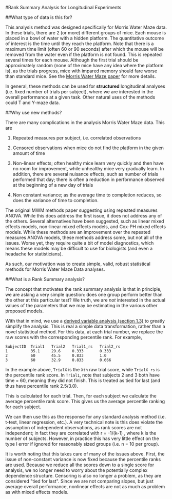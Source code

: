 #Rank Summary Analysis for Longitudinal Experiments

##What type of data is this for?

This analysis method was designed specifically for Morris Water Maze data. 
In these trials, there are 2 (or more) different groups of mice. Each mouse is placed in a bowl of water with a hidden platform.
The quantitative outcome of interest is the time until they reach the platform. Note that there is a maximum time limit
(often 60 or 90 seconds) after which the mouse will be removed from the water even if the platform is not found. This is repeated
several times for each mouse. Although the first trial should be approximately random (none of the mice have any idea where the platform is), as the trials
progress, mice with impared memory should fare worse than standard mice. See the [Morris Water Maze paper](http://scholarpedia.org/article/Morris_water_maze) 
for more details.

In general, these methods can be used for **structured** longitudinal analyses (i.e. fixed number of trials per subject),
where we are interested in the overall performance at a given task. Other natural uses of the methods could T and Y-maze data. 

##Why use new methods?

There are many complications in the analysis Morris Water Maze data. This are

   1. Repeated measures per subject, i.e. correlated observations
   
   2. Censored observations when mice do not find the platform in the given amount of time
   
   3. Non-linear effects; often healthy mice learn very quickly and then have no room for improvement, 
   while unhealthy mice very gradually learn. In addition, there are several nuisance effects, 
   such as number of trials performed that day; there is often a reduction in performance
   observed at the beginning of a new day of trials
   
   4. Non constant variance; as the average time to completion reduces, so does the variance
   of time to completion. 
  
  
The original MWM methods paper suggesting using repeated measures ANOVA. While this does address the first issue,
it does not address any of the others. Several alternatives have been suggested, such as linear mixed effects models,
non-linear mixed effects models, and Cox-PH mixed effects models. While these methods are an improvement over the repeated measures ANOVA models, these methods address some, but not all of the issues. Worse yet, they require quite a bit of model diagnostics, which means these models may be difficult to use for biologists (and even a headache for statisticians). 

As such, our motivation was to create simple, valid, robust statistical methods for Morris Water Maze Data analyses. 

##What is a Rank Summary analysis?

The concept that motivates the rank summary analysis is that in principle, we are asking a very simple 
question: does one group perform better than the other at this particular test? We truth, we are *not* 
interested in the actual values of the parameters that we may be estimating in the various other proposed 
models. 

With that in mind, we use a [derived variable analysis (section 1.3)](https://faculty.washington.edu/heagerty/Courses/VA-longitudinal/private/LDAchapter.pdf) to greatly simplify
the analysis. This is real a simple data transformation, rather than a novel statistical method. For this data, at each 
trial number, we replace the raw scores with the corresponding percentile rank. For example,

    SubjectID  Trial1   Trial2   Trial1_rs   Trial2_rs
    1          35.1     29.6     0.333       0.333
    2          60       45.5     0.833       1.0
    3          60       32.9     0.833       0.666

In the example above, `TrialX` is the `Xth` raw trial score, while `TrialX_rs` is the percentile rank score. In `Trial1`, note that subjects 2 and 3 both have time = 60, meaning they did not finish. This is treated as tied for last (and thus have percentile rank 2.5/3.0). 

This is calculated for each trial. Then, for each subject we calculate the average percentile rank score. This gives 
us the average percentile ranking for each subject. 

We can then use this as the response for any standard analysis method (i.e. t-test, linear regression, etc.). A very technical note is this does violate the assumption of independent observations, as rank scores are not independent; in fact they are correlated with r = -1/(k-1) , where k is the number of subjects. However, in practice this has very little effect on the type I error if ignored for reasonably sized groups (i.e. n = 10 per group). 

It is worth noting that this takes care of many of the issues above. First, the issue of non-constant variance is now fixed because the percentile ranks are used. Because we reduce all the scores down to a single score for analysis, we no longer need to worry about the potentially complex dependence structure. Censoring is also no longer a problem, as they are considered "tied for last". Since we are not comparing slopes, but just average overall performance, nonlinear effects are not as much as problem as with mixed effects models. 
